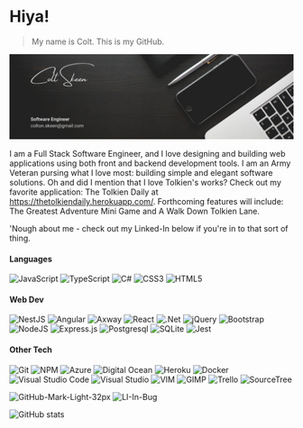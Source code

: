 # Hiya!

> My name is Colt. This is my GitHub.

![Full Stack Engineer](https://github.com/coltskeen/coltskeen/blob/main/GitHub%20Banner.png)

I am a Full Stack Software Engineer, and I love designing and building web applications using both front and backend development tools.  I am an Army Veteran pursing what I love most: building simple and elegant software solutions. Oh and did I mention that I love Tolkien's works? Check out my favorite application: The Tolkien Daily at https://thetolkiendaily.herokuapp.com/. Forthcoming features will include: The Greatest Adventure Mini Game and A Walk Down Tolkien Lane.

'Nough about me - check out my Linked-In below if you're in to that sort of thing.

#### Languages
![JavaScript](https://img.shields.io/badge/JavaScript-%23323330.svg?style-flat-green?logo=appveyor&style=flat&logo=javascript&logoColor=%23F7DF1E) ![TypeScript](https://img.shields.io/badge/typescript-%23007ACC.svg?style-flat-green?logo=appveyor&style=flat&logo=typescript&logoColor=white) ![C#](https://img.shields.io/badge/C%23-239120?style-flat-green&logo=c-sharp&logoColor=white) ![CSS3](https://img.shields.io/badge/CSS3-%231572B6.svg?style-flat-green?logo=appveyor&style=flat&logo=css3&logoColor=white) ![HTML5](https://img.shields.io/badge/HTML5-%23E34F26.svg?style-flat-green?logo=appveyor&style=flat&logo=html5&logoColor=white) 

#### Web Dev
![NestJS](https://img.shields.io/badge/NestJS-%23E0234E.svg?style-flat-green?&logo=nestjs&logoColor=white) ![Angular](https://img.shields.io/badge/Angular-C21325?style-flat-green?&logo=angular&logoColor=white) ![Axway](https://img.shields.io/badge/Axway-%23E0234E.svg?style-flat-green?&logo=Axway&logoColor=white) ![React](https://img.shields.io/badge/React-20232A?style-flat-green&logo=react&logoColor=61DAFB) ![.Net](https://img.shields.io/badge/.NET-5C2D91?style-falt-green?logo=appveyor&style=flat&logo=.net&logoColor=white) ![jQuery](https://img.shields.io/badge/jQuery-%230769AD.svg?style-flat-green?logo=appveyor&style=flat&logo=jquery&logoColor=white) ![Bootstrap](https://img.shields.io/badge/Bootstrap-%23563D7C.svg?style-flat-green?logo=appveyor&style=flat&logo=bootstrap&logoColor=white) ![NodeJS](https://img.shields.io/badge/Node.js-6DA55F?style-flat-green?logo=appveyor&style=flat&logo=node.js&logoColor=white)  ![Express.js](https://img.shields.io/badge/Express.js-%23404d59.svg?style-flat-green?logo=appveyor&style=flat&logo=express&logoColor=%2361DAFB)  ![Postgresql](https://img.shields.io/badge/PostgreSQL-%23316192.svg?style-flat-green?logo=appveyor&style=flat&logo=postgresql&logoColor=white)  ![SQLite](https://img.shields.io/badge/SQLite-%2307405e.svg?style-flat-green?logo=appveyor&style=flat&logo=sqlite&logoColor=white) ![Jest](https://img.shields.io/badge/Jest-C21325?style-flat-green&logo=jest&logoColor=white)

#### Other Tech
![Git](https://img.shields.io/badge/Git-%23F05033.svg?style-flat-green?logo=appveyor&style=flat&logo=git&logoColor=white) ![NPM](https://img.shields.io/badge/NPM-%23000000.svg?style-flat-green?logo=appveyor&style=flat&logo=npm&logoColor=white) ![Azure](https://img.shields.io/badge/azure-%230072C6.svg?style-flat-green?logo=appveyor&style=flat&logo=microsoftazure&logoColor=white) ![Digital Ocean](https://img.shields.io/badge/Digital_Ocean-0080FF?style-flat-green&logo=DigitalOcean&logoColor=white) ![Heroku](https://img.shields.io/badge/Heroku-%23430098.svg?style-flat-green?logo=appveyor&style=flat&logo=heroku&logoColor=white) ![Docker](https://img.shields.io/badge/Docker-2CA5E0?style-flat-green&logo=docker&logoColor=white)	![Visual Studio Code](https://img.shields.io/badge/Visual%20Studio%20Code-0078d7.svg?style-flat-green?logo=appveyor&style=flat&logo=visual-studio-code&logoColor=white) ![Visual Studio](https://img.shields.io/badge/Visual_Studio-5C2D91?style-flat-green&logo=visual%20studio&logoColor=white) ![VIM](https://img.shields.io/badge/VIM-%2311AB00.svg?&style-flat-green&logo=vim&logoColor=white) ![GIMP](https://img.shields.io/badge/gimp-5C5543?style-flat-green&logo=gimp&logoColor=white) ![Trello](https://img.shields.io/badge/Trello-0052CC?style-flat-green&logo=trello&logoColor=white) ![SourceTree](https://img.shields.io/badge/Sourcetree-0052CC?style-flat-green&logo=Sourcetree&logoColor=white)


![GitHub-Mark-Light-32px](https://user-images.githubusercontent.com/93236823/159561415-9fe8164c-7210-4d2f-9082-6476a5297c66.png)
![LI-In-Bug](https://user-images.githubusercontent.com/93236823/159561341-4573b0c7-f4f6-461e-893d-1987425cc231.png)

![GitHub stats](https://github-readme-stats.vercel.app/api?username=coltskeen&show_icons=true)  
